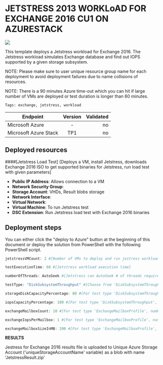 # JETSTRESS 2013 WORKLoAD FOR EXCHANGE 2016 CU1 ON AZURESTACK


<a href="https://portal.azure.com/#create/Microsoft.Template/uri/https%3A%2F%2Fraw.githubusercontent.com%2FAzure%2FAzureStack-QuickStart-Templates%2Fmaster%2Fjetstress-2013-exchange-loadtest%2Fazuredeploy.json" target="_blank">
    <img src="http://azuredeploy.net/deploybutton.png"/>
</a>

This template deploys a Jetstress workload for Exchange 2016. The Jetstress workload simulates Exchange database and find out IOPS supported by a given storage subsystem.

NOTE: Please make sure to user unique resource group name for each deployment to avoid deployment failures due to name collisions of resources.

NOTE: There is a 90 minutes Azure time-out which you can hit if large number of VMs are deployed or test duration is longer than 60 minutes.

`Tags: exchange, jetstress, workload`

| Endpoint        | Version           | Validated  |
| ------------- |:-------------:| -----:|
| Microsoft Azure      | - | no |
| Microsoft Azure Stack      | TP1      |  no |


## Deployed resources

####[Jetstress Load Test]
[Deploys a VM, install Jetstress, downloads Exchange 2016 ISO to get supported binaries for Jetstress, run load test with given parameters]
+ **Public IP Address**: Allows connection to a VM
+ **Network Security Group**: 
+ **Storage Account**: VHDs, Result blobs storage
+ **Network Interface**: 
+ **Virtual Network**: 
+ **Virtual Machine**: To run Jetstress test
+ **DSC Extension**: Run Jetstress load test with Exchange 2016 binaries


## Deployment steps
You can either click the "deploy to Azure" button at the beginning of this document or deploy the solution from PowerShell with the following PowerShell script.

```PowerShell
jetstressVMCount: 2 #[Number of VMs to deploy and run jestress workload]

testExecutionTime: 60 #[Jetstress workload execution time]

numberOfThreads: AutoSeek #[Jetstress can AutoSeek # of threads required or you can provide from available options]

testType: "DiskSubsystemThroughput" #[Choose from 'DiskSubsystemThroughput' where % of storage capacity and iops capacity can be provided or 'ExchangeMailboxProfile' where number of mailbox, iops/mailbox and mailbox size can be provided]

storageDiskCapacityPercentage: 80 #[For test type 'DiskSubsystemThroughput', storage capacity percentage to occupy]

iopsCapacityPercentage: 100 #[For test type 'DiskSubsystemThroughput', iops capacity percentage to occupy]

exchangeMailboxCount: 10 #[For test type 'ExchangeMailboxProfile', number of exchange mailbox to deploy]

exchangeIopsPerMailbox: 1 #[For test type 'ExchangeMailboxProfile', number of iops per mailbox]

exchangeMailboxSizeInMB: 200 #[For test type 'ExchangeMailboxProfile', size of exchange mailbox in MBs]
```

<b>RESULTS</b>

Jestress for Exchange 2016 results file is uploaded to Unique Azure Storage Account ('uniqueStorageAccountName' variable) as a blob with name 'JetstressResult.zip'


